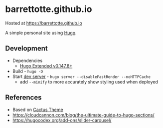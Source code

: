 # barrettotte.github.io

Hosted at https://barrettotte.github.io

A simple personal site using [Hugo](https://gohugo.io/).

## Development

- Dependencies 
  - [Hugo Extended v0.147.8+](https://github.com/gohugoio/hugo/releases/tag/v0.147.8)
- Build - `hugo -D`
- Start [dev server](http://localhost:1313/) - `hugo server --disableFastRender --noHTTPCache`
  - add `--minify` to more accurately show styling used when deployed

## References

- Based on [Cactus Theme](https://themes.gohugo.io/themes/hugo-theme-cactus/)
- https://cloudcannon.com/blog/the-ultimate-guide-to-hugo-sections/
- https://hugocodex.org/add-ons/slider-carousel/
